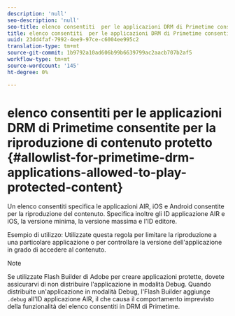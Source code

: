 ```yaml
---
description: 'null'
seo-description: 'null'
seo-title: elenco consentiti  per le applicazioni DRM di Primetime consentite per la riproduzione di contenuto protetto
title: elenco consentiti  per le applicazioni DRM di Primetime consentite per la riproduzione di contenuto protetto
uuid: 23dd4faf-7992-4ee9-97ce-c6004ee995c2
translation-type: tm+mt
source-git-commit: 1b9792a10ad606b99b6639799ac2aacb707b2af5
workflow-type: tm+mt
source-wordcount: '145'
ht-degree: 0%

---
```



# elenco consentiti  per le applicazioni DRM di Primetime consentite per la riproduzione di contenuto protetto {#allowlist-for-primetime-drm-applications-allowed-to-play-protected-content}

Un elenco consentiti  specifica le applicazioni AIR, iOS e Android consentite per la riproduzione del contenuto. Specifica inoltre gli ID applicazione AIR e iOS, la versione minima, la versione massima e l&#39;ID editore.

Esempio di utilizzo: Utilizzate questa regola per limitare la riproduzione a una particolare applicazione o per controllare la versione dell&#39;applicazione in grado di accedere al contenuto.

>[!NOTE]
>
>Se utilizzate  Flash Builder di Adobe per creare applicazioni protette, dovete assicurarvi di non distribuire l&#39;applicazione in modalità Debug. Quando distribuite un&#39;applicazione in modalità Debug, l&#39;Flash Builder aggiunge `.debug` all&#39;ID applicazione AIR, il che causa il comportamento imprevisto della funzionalità del elenco consentiti  in DRM di Primetime.
